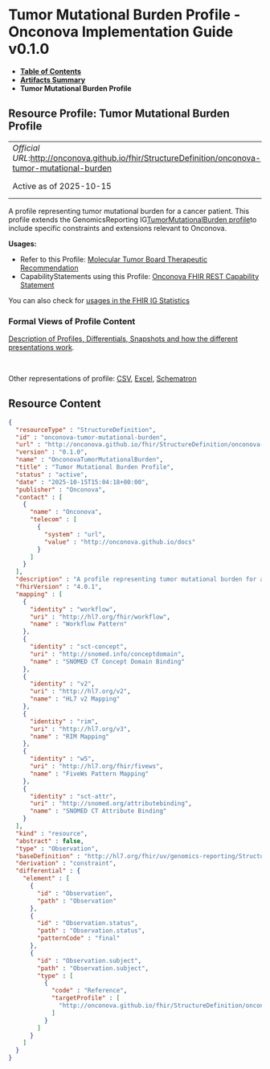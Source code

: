 # Tumor Mutational Burden Profile - Onconova Implementation Guide v0.1.0

* [**Table of Contents**](toc.md)
* [**Artifacts Summary**](artifacts.md)
* **Tumor Mutational Burden Profile**

## Resource Profile: Tumor Mutational Burden Profile 

| | |
| :--- | :--- |
| *Official URL*:http://onconova.github.io/fhir/StructureDefinition/onconova-tumor-mutational-burden | *Version*:0.1.0 |
| Active as of 2025-10-15 | *Computable Name*:OnconovaTumorMutationalBurden |

 
A profile representing tumor mutational burden for a cancer patient. 
This profile extends the GenomicsReporting IG[TumorMutationalBurden profile](http://hl7.org/fhir/uv/genomics-reporting/StructureDefinition/tmb)to include specific constraints and extensions relevant to Onconova. 

**Usages:**

* Refer to this Profile: [Molecular Tumor Board Therapeutic Recommendation](StructureDefinition-onconova-ext-molecular-tumor-board-therapeutic-recommendation.md)
* CapabilityStatements using this Profile: [Onconova FHIR REST Capability Statement](CapabilityStatement-onconova-capability-statement.md)

You can also check for [usages in the FHIR IG Statistics](https://packages2.fhir.org/xig/onconova.fhir|current/StructureDefinition/onconova-tumor-mutational-burden)

### Formal Views of Profile Content

 [Description of Profiles, Differentials, Snapshots and how the different presentations work](http://build.fhir.org/ig/FHIR/ig-guidance/readingIgs.html#structure-definitions). 

 

Other representations of profile: [CSV](StructureDefinition-onconova-tumor-mutational-burden.csv), [Excel](StructureDefinition-onconova-tumor-mutational-burden.xlsx), [Schematron](StructureDefinition-onconova-tumor-mutational-burden.sch) 



## Resource Content

```json
{
  "resourceType" : "StructureDefinition",
  "id" : "onconova-tumor-mutational-burden",
  "url" : "http://onconova.github.io/fhir/StructureDefinition/onconova-tumor-mutational-burden",
  "version" : "0.1.0",
  "name" : "OnconovaTumorMutationalBurden",
  "title" : "Tumor Mutational Burden Profile",
  "status" : "active",
  "date" : "2025-10-15T15:04:18+00:00",
  "publisher" : "Onconova",
  "contact" : [
    {
      "name" : "Onconova",
      "telecom" : [
        {
          "system" : "url",
          "value" : "http://onconova.github.io/docs"
        }
      ]
    }
  ],
  "description" : "A profile representing tumor mutational burden for a cancer patient. \n\nThis profile extends the GenomicsReporting IG [TumorMutationalBurden profile](http://hl7.org/fhir/uv/genomics-reporting/StructureDefinition/tmb) to include specific constraints and extensions relevant to Onconova.",
  "fhirVersion" : "4.0.1",
  "mapping" : [
    {
      "identity" : "workflow",
      "uri" : "http://hl7.org/fhir/workflow",
      "name" : "Workflow Pattern"
    },
    {
      "identity" : "sct-concept",
      "uri" : "http://snomed.info/conceptdomain",
      "name" : "SNOMED CT Concept Domain Binding"
    },
    {
      "identity" : "v2",
      "uri" : "http://hl7.org/v2",
      "name" : "HL7 v2 Mapping"
    },
    {
      "identity" : "rim",
      "uri" : "http://hl7.org/v3",
      "name" : "RIM Mapping"
    },
    {
      "identity" : "w5",
      "uri" : "http://hl7.org/fhir/fivews",
      "name" : "FiveWs Pattern Mapping"
    },
    {
      "identity" : "sct-attr",
      "uri" : "http://snomed.org/attributebinding",
      "name" : "SNOMED CT Attribute Binding"
    }
  ],
  "kind" : "resource",
  "abstract" : false,
  "type" : "Observation",
  "baseDefinition" : "http://hl7.org/fhir/uv/genomics-reporting/StructureDefinition/tmb|2.0.0",
  "derivation" : "constraint",
  "differential" : {
    "element" : [
      {
        "id" : "Observation",
        "path" : "Observation"
      },
      {
        "id" : "Observation.status",
        "path" : "Observation.status",
        "patternCode" : "final"
      },
      {
        "id" : "Observation.subject",
        "path" : "Observation.subject",
        "type" : [
          {
            "code" : "Reference",
            "targetProfile" : [
              "http://onconova.github.io/fhir/StructureDefinition/onconova-cancer-patient|0.1.0"
            ]
          }
        ]
      }
    ]
  }
}

```
